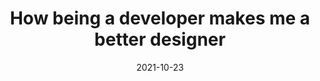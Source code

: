 ---
title: 'How being a developer makes me a better designer'
link: https://rafa.design/blog/how-being-a-developer-makes-me-a-better-designer/
description: "Transcript of Rafa's talk, originally presented at MOBX conference in Berlin, titled 'How Being a Developer Makes Me a Better Designer'"
content-type: reading
tags: [reading]
date: 2021-10-23
---